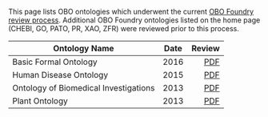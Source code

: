 
This page lists OBO ontologies which underwent the current [OBO Foundry review process](http://obofoundry.org/docs/ReviewProcessGuidelines.html). Additional OBO Foundry ontologies listed on the home page (CHEBI, GO, PATO, PR, XAO, ZFR) were reviewed prior to this process.


| Ontology Name | Date | Review |
|---------------|:--------------:|--------:|
| Basic Formal Ontology           |      2016      |      [PDF](https://drive.google.com/open?id=0B81h9ah4tAM_RnNTRUZnVGRyWXM) |
| Human Disease Ontology            |      2015      |      [PDF](https://drive.google.com/open?id=0B8vqEgF1N0NIZ082U2JETHlSTGs) |
| Ontology of Biomedical Investigations           |      2013      |      [PDF](https://drive.google.com/open?id=0B8vqEgF1N0NIMFlSM3RvdUxGTnc) |
| Plant Ontology            |      2013      |      [PDF](https://drive.google.com/open?id=0B8vqEgF1N0NIV1o0N21UOHlLSmc) |
